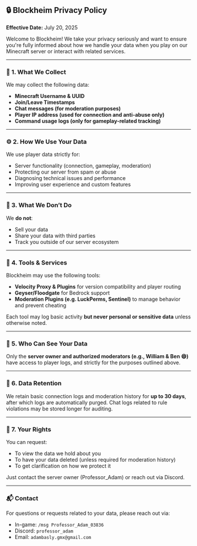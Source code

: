 ## 🔒 Blockheim Privacy Policy

**Effective Date:** July 20, 2025

Welcome to Blockheim! We take your privacy seriously and want to ensure you're fully informed about how we handle your data when you play on our Minecraft server or interact with related services.

---

### 📄 1. What We Collect

We may collect the following data:

- **Minecraft Username & UUID**
- **Join/Leave Timestamps**
- **Chat messages (for moderation purposes)**
- **Player IP address (used for connection and anti-abuse only)**
- **Command usage logs (only for gameplay-related tracking)**

---

### ⚙️ 2. How We Use Your Data

We use player data strictly for:

- Server functionality (connection, gameplay, moderation)
- Protecting our server from spam or abuse
- Diagnosing technical issues and performance
- Improving user experience and custom features

---

### 🚫 3. What We Don’t Do

We **do not**:

- Sell your data
- Share your data with third parties
- Track you outside of our server ecosystem

---

### 🧰 4. Tools & Services

Blockheim may use the following tools:

- **Velocity Proxy & Plugins** for version compatibility and player routing
- **Geyser/Floodgate** for Bedrock support
- **Moderation Plugins (e.g. LuckPerms, Sentinel)** to manage behavior and prevent cheating

Each tool may log basic activity **but never personal or sensitive data** unless otherwise noted.

---

### 👥 5. Who Can See Your Data

Only the **server owner and authorized moderators (e.g., William & Ben 😄)** have access to player logs, and strictly for the purposes outlined above.

---

### 🧼 6. Data Retention

We retain basic connection logs and moderation history for **up to 30 days**, after which logs are automatically purged. Chat logs related to rule violations may be stored longer for auditing.

---

### 🧠 7. Your Rights

You can request:

- To view the data we hold about you
- To have your data deleted (unless required for moderation history)
- To get clarification on how we protect it

Just contact the server owner (Professor_Adam) or reach out via Discord.

---

### 📬 Contact

For questions or requests related to your data, please reach out via:

- In-game: `/msg Professor_Adam_03836`
- Discord: `professor_adam`
- Email: `adambasly.gmx@gmail.com` 
